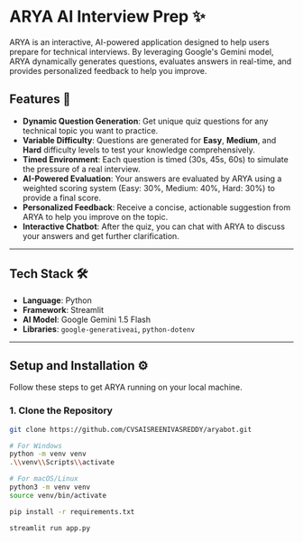 # ARYA AI Interview Prep ✨

ARYA is an interactive, AI-powered application designed to help users prepare for technical interviews. By leveraging Google's Gemini model, ARYA dynamically generates questions, evaluates answers in real-time, and provides personalized feedback to help you improve.


## Features 🚀

* **Dynamic Question Generation**: Get unique quiz questions for any technical topic you want to practice.
* **Variable Difficulty**: Questions are generated for **Easy**, **Medium**, and **Hard** difficulty levels to test your knowledge comprehensively.
* **Timed Environment**: Each question is timed (30s, 45s, 60s) to simulate the pressure of a real interview.
* **AI-Powered Evaluation**: Your answers are evaluated by ARYA using a weighted scoring system (Easy: 30%, Medium: 40%, Hard: 30%) to provide a final score.
* **Personalized Feedback**: Receive a concise, actionable suggestion from ARYA to help you improve on the topic.
* **Interactive Chatbot**: After the quiz, you can chat with ARYA to discuss your answers and get further clarification.

---

## Tech Stack 🛠️

* **Language**: Python
* **Framework**: Streamlit
* **AI Model**: Google Gemini 1.5 Flash
* **Libraries**: `google-generativeai`, `python-dotenv`

---

## Setup and Installation ⚙️

Follow these steps to get ARYA running on your local machine.

### 1. Clone the Repository

```bash
git clone https://github.com/CVSAISREENIVASREDDY/aryabot.git 

# For Windows
python -m venv venv
.\\venv\\Scripts\\activate

# For macOS/Linux
python3 -m venv venv
source venv/bin/activate

pip install -r requirements.txt

streamlit run app.py

